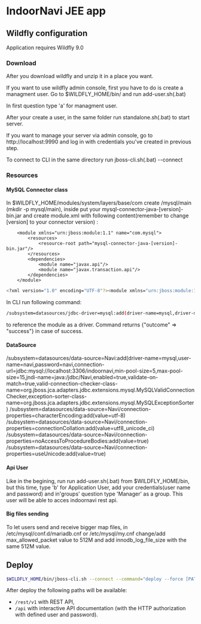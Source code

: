 

# IndoorNavi JEE app

## Wildfly configuration

Application requires Wildfly 9.0

### Download

After you download wildfly and unzip it in a place you want.

If you want to use wildfly admin console, first you have to do is create a managment user.
Go to $WILDFLY_HOME/bin/ and run add-user.sh(.bat)

In first question type 'a' for managment user.

After your create a user, in the same folder run standalone.sh(.bat) to start server.

If you want to manage your server via admin console, go to http://localhost:9990 and log in with credentials you've created in previous step.

To connect to CLI in the same directory run jboss-cli.sh(.bat) --connect

### Resources

#### MySQL Connector class

In $WILDFLY_HOME/modules/system/layers/base/com create /mysql/main (mkdir -p mysql/main), inside put your mysql-connector-java-[version]-bin.jar
and create module.xml with following content(remember to change [version] to your connector version) :

<?xml version="1.0" encoding="UTF-8"?>
        <module xmlns="urn:jboss:module:1.1" name="com.mysql">
            <resources>
                <resource-root path="mysql-connector-java-[version]-bin.jar"/>
            </resources>
            <dependencies>
                <module name="javax.api"/>
                <module name="javax.transaction.api"/>
            </dependencies>
        </module>
```bash
<?xml version="1.0" encoding="UTF-8"?><module xmlns="urn:jboss:module:1.1" name="com.mysql"><resources><resource-root path="mysql-connector-java-[version]-bin.jar"/></resources><dependencies><module name="javax.api"/><module name="javax.transaction.api"/></dependencies></module>
```
In CLI run following command:

```bash
/subsystem=datasources/jdbc-driver=mysql:add(driver-name=mysql,driver-module-name=com.mysql,driver-class-name=com.mysql.jdbc.Driver)
```

to reference the module as a driver. Command returns {"outcome" => "success"} in case of success.

#### DataSource

/subsystem=datasources/data-source=Navi:add(driver-name=mysql,user-name=navi,password=navi,connection-url=jdbc:mysql://localhost:3306/indoornavi,min-pool-size=5,max-pool-size=15,jndi-name=java:/jdbc/Navi,enabled=true,validate-on-match=true,valid-connection-checker-class-name=org.jboss.jca.adapters.jdbc.extensions.mysql.MySQLValidConnectionChecker,exception-sorter-class-name=org.jboss.jca.adapters.jdbc.extensions.mysql.MySQLExceptionSorter)
/subsystem=datasources/data-source=Navi/connection-properties=characterEncoding:add(value=utf-8)
/subsystem=datasources/data-source=Navi/connection-properties=connectionCollation:add(value=utf8_unicode_ci)
/subsystem=datasources/data-source=Navi/connection-properties=noAccessToProcedureBodies:add(value=true)
/subsystem=datasources/data-source=Navi/connection-properties=useUnicode:add(value=true)

#### Api User

Like in the begining, run run add-user.sh(.bat) from $WILDFLY_HOME/bin, but this time, type 'b' for Application User, add your credentials(user name and password) and in'groups' question type 'Manager' as a group.
This user will be able to acces indoornavi rest api.

#### Big files sending

To let users send and receive bigger map files, in /etc/mysql/conf.d/mariadb.cnf or /etc/mysql/my.cnf change/add max_allowed_packet value to 512M and add innodb_log_file_size with the same 512M value.

## Deploy

```bash
$WILDFLY_HOME/bin/jboss-cli.sh --connect --command="deploy --force [PATH_TO_EAR]"
```
After deploy the following paths will be available:
- `/rest/v1` with REST API,
- `/api` with interactive API documentation (with the HTTP authorization with defined user and password).
